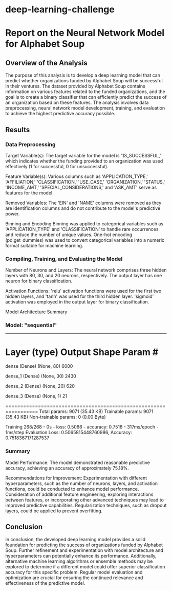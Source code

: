 # deep-learning-challenge

# Report on the Neural Network Model for Alphabet Soup
## Overview of the Analysis
The purpose of this analysis is to develop a deep learning model that can predict whether organizations funded by Alphabet Soup will be successful in their ventures. The dataset provided by Alphabet Soup contains information on various features related to the funded organizations, and the goal is to create a binary classifier that can efficiently predict the success of an organization based on these features. The analysis involves data preprocessing, neural network model development, training, and evaluation to achieve the highest predictive accuracy possible.

## Results
### Data Preprocessing

Target Variable(s):
          The target variable for the model is "IS_SUCCESSFUL," which indicates whether the funding provided to an organization was used effectively (1 for successful, 0 for unsuccessful).

Feature Variable(s):
          Various columns such as 'APPLICATION_TYPE,' 'AFFILIATION,' 'CLASSIFICATION,' 'USE_CASE,' 'ORGANIZATION,' 'STATUS,' 'INCOME_AMT,' 'SPECIAL_CONSIDERATIONS,' and 'ASK_AMT' serve as features for the model.

Removed Variables:
          The 'EIN' and 'NAME' columns were removed as they are identification columns and do not contribute to the model's predictive power.
          
 Binning and Encoding
          Binning was applied to categorical variables such as 'APPLICATION_TYPE' and 'CLASSIFICATION' to handle rare occurrences and reduce the number of unique values.
          One-hot encoding (pd.get_dummies) was used to convert categorical variables into a numeric format suitable for machine learning.

### Compiling, Training, and Evaluating the Model

Number of Neurons and Layers:
        The neural network comprises three hidden layers with 80, 30, and 20 neurons, respectively. The output layer has one neuron for binary classification.

Activation Functions:
        'relu' activation functions were used for the first two hidden layers, and 'tanh' was used for the third hidden layer. 'sigmoid' activation was employed in the output layer for binary classification.

Model Architecture Summary

### Model: "sequential"
_________________________________________________________________
 Layer (type)                Output Shape              Param #   
=================================================================
 dense (Dense)               (None, 80)                6000      
                                                                 
 dense_1 (Dense)             (None, 30)                2430      
                                                                 
 dense_2 (Dense)             (None, 20)                620       
                                                                 
 dense_3 (Dense)             (None, 1)                 21        
                                                                 
=================================================================
Total params: 9071 (35.43 KB)
Trainable params: 9071 (35.43 KB)
Non-trainable params: 0 (0.00 Byte)

Training
268/268 - 0s - loss: 0.5066 - accuracy: 0.7518 - 317ms/epoch - 1ms/step
Evaluation
Loss: 0.5065815448760986, Accuracy: 0.7518367171287537

### Summary
Model Performance:
        The model demonstrated reasonable predictive accuracy, achieving an accuracy of approximately 75.18%.

Recommendations for Improvement:
        Experimentation with different hyperparameters, such as the number of neurons, layers, and activation functions, could be conducted to enhance model performance.
        Consideration of additional feature engineering, exploring interactions between features, or incorporating other advanced techniques may lead to improved predictive capabilities.
        Regularization techniques, such as dropout layers, could be applied to prevent overfitting.

## Conclusion
In conclusion, the developed deep learning model provides a solid foundation for predicting the success of organizations funded by Alphabet Soup. Further refinement and experimentation with model architecture and hyperparameters can potentially enhance its performance. Additionally, alternative machine learning algorithms or ensemble methods may be explored to determine if a different model could offer superior classification accuracy for this specific problem. Regular model evaluation and optimization are crucial for ensuring the continued relevance and effectiveness of the predictive model.
